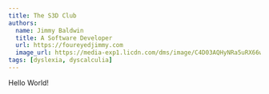 ```yaml
---
title: The S3D Club
authors:
  name: Jimmy Baldwin
  title: A Software Developer
  url: https://foureyedjimmy.com
  image_url: https://media-exp1.licdn.com/dms/image/C4D03AQHyNRa5uRX66w/profile-displayphoto-shrink_800_800/0/1610824372979?e=1668643200&v=beta&t=SAlTxYvkFXlzAtS6_vpEo044gkUMJgCNarUoolBqvEc
tags: [dyslexia, dyscalculia]
---
```

Hello World! 